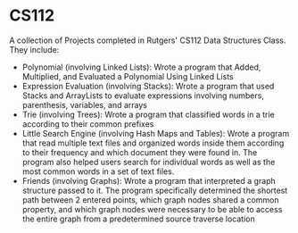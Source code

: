 # CS112

A collection of Projects completed in Rutgers' CS112 Data Structures Class. 
They include: 
 - Polynomial (involving Linked Lists): Wrote a program that Added, Multiplied, and Evaluated a Polynomial Using Linked Lists
 - Expression Evaluation (involving Stacks): Wrote a program that used Stacks and ArrayLists to evaluate expressions involving numbers, parenthesis, variables, and arrays
 - Trie (involving Trees): Wrote a program that classified words in a trie according to their common prefixes
 - Little Search Engine (involving Hash Maps and Tables): Wrote a program that read multiple text files and organized words inside them according to their frequency and which document they were found in. The program also helped users search for individual words as well as the most common words in a set of text files. 
 - Friends (involving Graphs): Wrote a program that interpreted a graph structure passed to it. The program specifically determined the shortest path between 2 entered points, which graph nodes shared a common property, and which graph nodes were necessary to be able to access the entire graph from a predetermined source traverse location 
